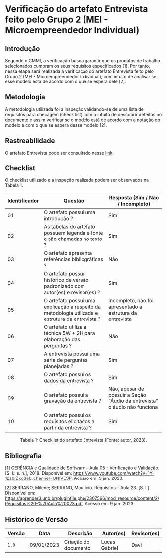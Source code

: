 # Verificação do artefato Entrevista feito pelo Grupo 2 (MEI - Microempreendedor Individual)

## Introdução
Segundo o CMMI, a verificação busca garantir que os produtos de trabalho selecionados cumpram os seus requisitos especificados [1]. Por tanto, nessa etapa será realizada a verificação do artefato Entrevista feito pelo Grupo 2 (MEI - Microempreendedor Individual), com intuito de analisar se esse modelo está de acordo com o que se espera dele [2].

## Metodologia
A metodologia utilizada foi a inspeção validando-se de uma lista de requisitos para checagem (check list) com o intuito de descobrir defeitos no documento e assim verificar se o modelo está de acordo com a notação do modelo e com o que se espera desse modelo [2].

## Rastreabilidade
O artefato Entrevista pode ser consultado nesse [link](https://requisitos-de-software.github.io/2022.2-MEI/Elicitacao/Entrevista/).

## Checklist
O checklist utilizado e a inspeção realizada podem ser observados na Tabela 1.

| Identificador | Questão                                                                                          | Resposta (Sim / Não / Incompleto)                                         |
| ------------- | ------------------------------------------------------------------------------------------------ | ------------------------------------------------------------------------- |
| 01            | O artefato possui uma introdução ?                                                               | Sim                                                                       |
| 02            | As tabelas do artefato possuem legenda e fonte e são chamadas no texto ?                         | Sim                                                                       |
| 03            | O artefato apresenta referências bibliográficas ?                                                | Não                                                                       |
| 04            | O artefato possui histórico de versão padronizado com autor(es) e revisor(es) ?                  | Sim                                                                       |
| 05            | O artefato possui uma explicação a respeito da metodologia utilizada e estrutura da entrevista ? | Incompleto, não foi apresentado a estrutura da entrevista                 |
| 06            | O artefato utiliza a técnica 5W + 2H para elaboração das perguntas ?                             | Não                                                                       |
| 07            | A entrevista possui uma série de perguntas planejadas ?                                          | Sim                                                                       |
| 08            | O artefato possui os dados da entrevista ?                                                       | Sim                                                                       |
| 09            | O artefato possui a gravação da entrevista ?                                                     | Não, apesar de possuir a Seção "Áudio da entrevista" o áudio não funciona |
| 10            | O artefato possui os requisitos elicitados  a partir da entrevista ?                             | Sim                                                                       |

<div style="text-align: center">
<p> Tabela 1: Checklist do artefato Entrevista (Fonte: autor, 2023).</p>
</div>

## Bibliografia

[1] GERÊNCIA e Qualidade de Software - Aula 05 - Verificação e Validação. [S. l.: s. n.], 2018. Disponível em: https://www.youtube.com/watch?v=1Y-1zz6rZxo&ab_channel=UNIVESP. Acesso em: 9 jan. 2023.

[2] SERRANO, Milene; SERRANO, Maurício. Requisitos – Aula 23. [S. l.]. Disponível em: https://aprender3.unb.br/pluginfile.php/2307566/mod_resource/content/2/Requisitos%20-%20Aula%20023.pdf. Acesso em: 9 jan. 2023.

## Histórico de Versão

| Versão | Data       | Descrição            | Autor(es)     | Revisor(es) |
| ------ | ---------- | -------------------- | ------------- | ----------- |
| `1.0`  | 09/01/2023 | Criação do documento | Lucas Gabriel |    Davi         |